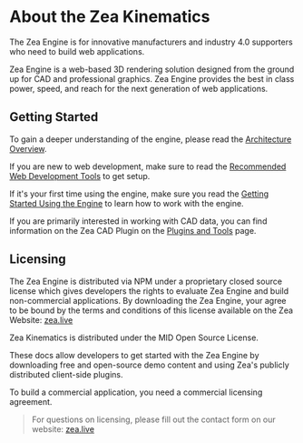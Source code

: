 
# About the Zea Kinematics

The Zea Engine is for innovative manufacturers and industry 4.0 supporters who need to build web applications.

Zea Engine is a web-based 3D rendering solution designed from the ground up for CAD and professional graphics. Zea Engine provides the best in class power, speed, and reach for the next generation of web applications.

## Getting Started

To gain a deeper understanding of the engine, please read the [Architecture Overview](arch-overview.md).

If you are new to web development, make sure to read the [Recommended Web Development Tools](getting-started/development-setup.md) to get setup.

If it's your first time using the engine, make sure you read the [Getting Started Using the Engine](getting-started/get-started-with-engine.md) to learn how to work with the engine.

If you are primarily interested in working with CAD data, you can find information on the Zea CAD Plugin on the [Plugins and Tools](plugins-and-tools.md) page.

## Licensing

The Zea Engine is distributed via NPM under a proprietary closed source license which gives developers the rights to evaluate Zea Engine and build non-commercial applications. By downloading the Zea Engine, your agree to be bound by the terms and conditions of this license available on the Zea Website: [zea.live](https://zea.live/)

Zea Kinematics is distributed under the MID Open Source License.

These docs allow developers to get started with the Zea Engine by downloading free and open-source demo content and using Zea's publicly distributed client-side plugins. 

To build a commercial application, you need a commercial licensing agreement.

> For questions on licensing, please fill out the contact form on our website: [zea.live](https://zea.live/)

